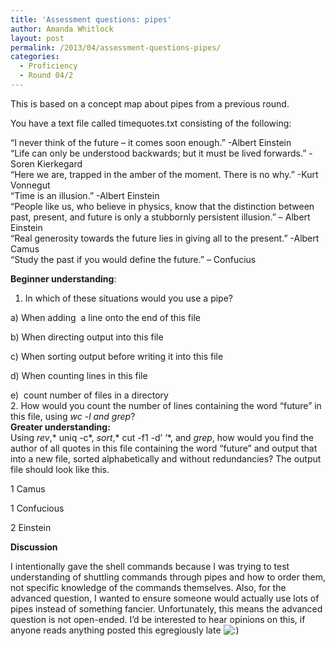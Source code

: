```yaml
---
title: 'Assessment questions: pipes'
author: Amanda Whitlock
layout: post
permalink: /2013/04/assessment-questions-pipes/
categories:
  - Proficiency
  - Round 04/2
---
```

This is based on a concept map about pipes from a previous round.

You have a text file called timequotes.txt consisting of the following:

“I never think of the future &#8211; it comes soon enough.” -Albert Einstein  
“Life can only be understood backwards; but it must be lived forwards.” -Soren Kierkegard  
“Here we are, trapped in the amber of the moment. There is no why.” -Kurt Vonnegut  
“Time is an illusion.” -Albert Einstein  
&#8220;People like us, who believe in physics, know that the distinction between past, present, and future is only a stubbornly persistent illusion.&#8221; &#8211; Albert Einstein  
“Real generosity towards the future lies in giving all to the present.” -Albert Camus  
“Study the past if you would define the future.” &#8211; Confucius

**Beginner understanding**:

1. In which of these situations would you use a pipe?

a) When adding  a line onto the end of this file

b) When directing output into this file

c) When sorting output before writing it into this file

d) When counting lines in this file

e)  count number of files in a directory  
2. How would you count the number of lines containing the word &#8220;future&#8221; in this file, using *wc -l *and* grep*?  
**Greater understanding:**  
Using *rev*,* uniq -c*, *sort*,* cut -f1 -d&#8217; &#8216;*, and *grep*, how would you find the author of all quotes in this file containing the word &#8220;future&#8221; and output that into a new file, sorted alphabetically and without redundancies? The output file should look like this.

1 Camus

1 Confucious

2 Einstein

**Discussion**

I intentionally gave the shell commands because I was trying to test understanding of shuttling commands through pipes and how to order them, not specific knowledge of the commands themselves. Also, for the advanced question, I wanted to ensure someone would actually use lots of pipes instead of something fancier. Unfortunately, this means the advanced question is not open-ended. I&#8217;d be interested to hear opinions on this, if anyone reads anything posted this egregiously late <img src="http://localhost:8080/wp-includes/images/smilies/icon_smile.gif" alt=":)" class="wp-smiley" />